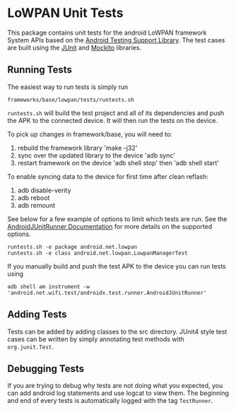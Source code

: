 # LoWPAN Unit Tests
This package contains unit tests for the android LoWPAN framework System APIs based on the
[Android Testing Support Library](http://developer.android.com/tools/testing-support-library/index.html).
The test cases are built using the [JUnit](http://junit.org/) and [Mockito](http://mockito.org/)
libraries.

## Running Tests
The easiest way to run tests is simply run

```
frameworks/base/lowpan/tests/runtests.sh
```

`runtests.sh` will build the test project and all of its dependencies and push the APK to the
connected device. It will then run the tests on the device.

To pick up changes in framework/base, you will need to:
1. rebuild the framework library 'make -j32'
2. sync over the updated library to the device 'adb sync'
3. restart framework on the device 'adb shell stop' then 'adb shell start'

To enable syncing data to the device for first time after clean reflash:
1. adb disable-verity
2. adb reboot
3. adb remount

See below for a few example of options to limit which tests are run.
See the
[AndroidJUnitRunner Documentation](https://developer.android.com/reference/android/support/test/runner/AndroidJUnitRunner.html)
for more details on the supported options.

```
runtests.sh -e package android.net.lowpan
runtests.sh -e class android.net.lowpan.LowpanManagerTest
```

If you manually build and push the test APK to the device you can run tests using

```
adb shell am instrument -w 'android.net.wifi.test/androidx.test.runner.AndroidJUnitRunner'
```

## Adding Tests
Tests can be added by adding classes to the src directory. JUnit4 style test cases can
be written by simply annotating test methods with `org.junit.Test`.

## Debugging Tests
If you are trying to debug why tests are not doing what you expected, you can add android log
statements and use logcat to view them. The beginning and end of every tests is automatically logged
with the tag `TestRunner`.
